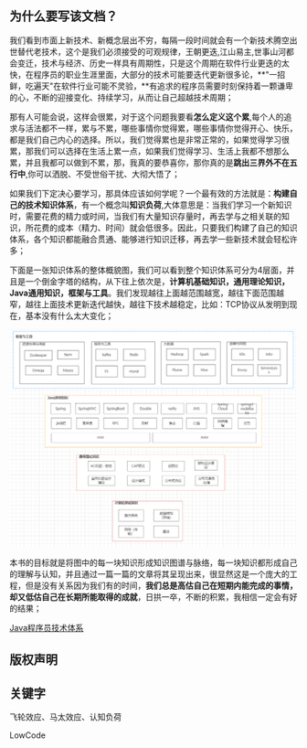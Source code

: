 
## 为什么要写该文档？

我们看到市面上新技术、新概念层出不穷，每隔一段时间就会有一个新技术腾空出世替代老技术，这个是我们必须接受的可观规律，王朝更迭,江山易主,世事山河都会变迁，技术与经济、历史一样具有周期性，只是这个周期在软件行业更迭的太快，在程序员的职业生涯里面，大部分的技术可能要迭代更新很多论，**"一招鲜，吃遍天"在软件行业可能不灵验，**有追求的程序员需要时刻保持着一颗谦卑的心，不断的迎接变化、持续学习，从而让自己超越技术周期；

那有人可能会说，这样会很累，对于这个问题我要看**怎么定义这个累**,每个人的追求与活法都不一样，累与不累，哪些事情你觉得累，哪些事情你觉得开心、快乐，都是我们自己内心的选择。所以，我们觉得累也是非常正常的，如果觉得学习很累，那我们可以选择在生活上累一点，如果我们觉得学习、生活上我都不想那么累，并且我都可以做到不累，那，我真的要恭喜你，那你真的是**跳出三界外不在五行中**,你可以洒脱、不受世俗干扰、大彻大悟了；

如果我们下定决心要学习，那具体应该如何学呢？一个最有效的方法就是：**构建自己的技术知识体系**，有一个概念叫**知识负荷**,大体意思是：当我们学习一个新知识时，需要花费的精力或时间，当我们有大量知识存量时，再去学与之相关联的知识，所花费的成本（精力、时间）就会低很多。因此，只要我们构建了自己的知识体系，各个知识都能融合贯通、能够进行知识迁移，再去学一些新技术就会轻松许多；

下面是一张知识体系的整体概貌图，我们可以看到整个知识体系可分为4层面，并且是一个倒金字塔的结构，从下往上依次是，**计算机基础知识，通用理论知识，Java通用知识，框架与工具**。我们发现越往上面越范围越宽，越往下面范围越窄，越往上面技术更新迭代越快，越往下技术越稳定，比如：TCP协议从发明到现在，基本没有什么太大变化；

![图 知识体系的整体概貌图](../images/c2e1d4a978f27291cfaeb4bb6d200679ecae759ec206f40031803e3b69534b8e.png)  

本书的目标就是将图中的每一块知识形成知识图谱与脉络，每一块知识都形成自己的理解与认知，并且通过一篇一篇的文章将其呈现出来，很显然这是一个庞大的工程，但是没有关系因为我们有的时间，**我们总是高估自己在短期内能完成的事情，却又低估自己在长期所能取得的成就**，日拱一卒，不断的积累，我相信一定会有好的结果；

[Java程序员技术体系](https://kdocs.cn/l/cvX2fmeKoIaG)

## 版权声明

## 关键字

飞轮效应、马太效应、认知负荷

LowCode